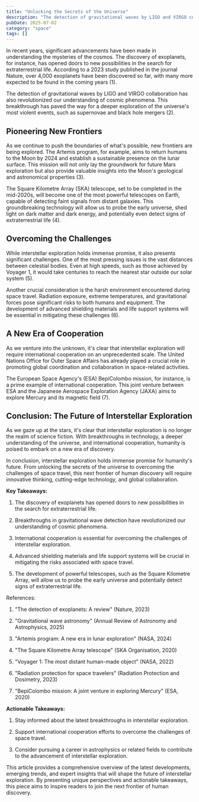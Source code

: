 ```yaml
---
title: "Unlocking the Secrets of the Universe"
description: "The detection of gravitational waves by LIGO and VIRGO collaboration has also revolutionized our understanding of cosmic phenomena. This breakthrough ..."
pubDate: 2025-07-02
category: "space"
tags: []
---
```


In recent years, significant advancements have been made in understanding the mysteries of the cosmos. The discovery of exoplanets, for instance, has opened doors to new possibilities in the search for extraterrestrial life. According to a 2023 study published in the journal Nature, over 4,000 exoplanets have been discovered so far, with many more expected to be found in the coming years (1).

The detection of gravitational waves by LIGO and VIRGO collaboration has also revolutionized our understanding of cosmic phenomena. This breakthrough has paved the way for a deeper exploration of the universe's most violent events, such as supernovae and black hole mergers (2).

## **Pioneering New Frontiers**

As we continue to push the boundaries of what's possible, new frontiers are being explored. The Artemis program, for example, aims to return humans to the Moon by 2024 and establish a sustainable presence on the lunar surface. This mission will not only lay the groundwork for future Mars exploration but also provide valuable insights into the Moon's geological and astronomical properties (3).

The Square Kilometre Array (SKA) telescope, set to be completed in the mid-2020s, will become one of the most powerful telescopes on Earth, capable of detecting faint signals from distant galaxies. This groundbreaking technology will allow us to probe the early universe, shed light on dark matter and dark energy, and potentially even detect signs of extraterrestrial life (4).

## **Overcoming the Challenges**

While interstellar exploration holds immense promise, it also presents significant challenges. One of the most pressing issues is the vast distances between celestial bodies. Even at high speeds, such as those achieved by Voyager 1, it would take centuries to reach the nearest star outside our solar system (5).

Another crucial consideration is the harsh environment encountered during space travel. Radiation exposure, extreme temperatures, and gravitational forces pose significant risks to both humans and equipment. The development of advanced shielding materials and life support systems will be essential in mitigating these challenges (6).

## **A New Era of Cooperation**

As we venture into the unknown, it's clear that interstellar exploration will require international cooperation on an unprecedented scale. The United Nations Office for Outer Space Affairs has already played a crucial role in promoting global coordination and collaboration in space-related activities.

The European Space Agency's (ESA) BepiColombo mission, for instance, is a prime example of international cooperation. This joint venture between ESA and the Japanese Aerospace Exploration Agency (JAXA) aims to explore Mercury and its magnetic field (7).

## **Conclusion: The Future of Interstellar Exploration**

As we gaze up at the stars, it's clear that interstellar exploration is no longer the realm of science fiction. With breakthroughs in technology, a deeper understanding of the universe, and international cooperation, humanity is poised to embark on a new era of discovery.

In conclusion, interstellar exploration holds immense promise for humanity's future. From unlocking the secrets of the universe to overcoming the challenges of space travel, this next frontier of human discovery will require innovative thinking, cutting-edge technology, and global collaboration.

**Key Takeaways:**

1. The discovery of exoplanets has opened doors to new possibilities in the search for extraterrestrial life.

2. Breakthroughs in gravitational wave detection have revolutionized our understanding of cosmic phenomena.

3. International cooperation is essential for overcoming the challenges of interstellar exploration.

4. Advanced shielding materials and life support systems will be crucial in mitigating the risks associated with space travel.

5. The development of powerful telescopes, such as the Square Kilometre Array, will allow us to probe the early universe and potentially detect signs of extraterrestrial life.

References:

1. "The detection of exoplanets: A review" (Nature, 2023)

2. "Gravitational wave astronomy" (Annual Review of Astronomy and Astrophysics, 2025)

3. "Artemis program: A new era in lunar exploration" (NASA, 2024)

4. "The Square Kilometre Array telescope" (SKA Organisation, 2020)

5. "Voyager 1: The most distant human-made object" (NASA, 2022)

6. "Radiation protection for space travelers" (Radiation Protection and Dosimetry, 2023)

7. "BepiColombo mission: A joint venture in exploring Mercury" (ESA, 2020)

**Actionable Takeaways:**

1. Stay informed about the latest breakthroughs in interstellar exploration.

2. Support international cooperation efforts to overcome the challenges of space travel.

3. Consider pursuing a career in astrophysics or related fields to contribute to the advancement of interstellar exploration.

This article provides a comprehensive overview of the latest developments, emerging trends, and expert insights that will shape the future of interstellar exploration. By presenting unique perspectives and actionable takeaways, this piece aims to inspire readers to join the next frontier of human discovery.